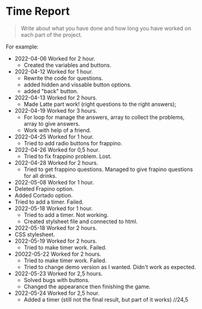 # Time Report

> Write about what you have done and how long you have worked on each part of the project.

For example: 

- 2022-04-06 Worked for 2 hour.
  - Created the variables and buttons.
- 2022-04-12 Worked for 1 hour.
  - Rewrite the code for questions.
  - added hidden and vissable button options.
  - added "back" button.
- 2022-04-13 Worked for 2 hours.
  - Made Latte part work! (right questions to the right answers);
- 2022-04-19 Worked for 3 hours.
  - For loop for manage the answers, array to collect the problems, array to give answers.
  - Work with help of a friend.
- 2022-04-25 Worked for 1 hour.
  - Tried to add radio buttons for frappino.
- 2022-04-26 Worked for 0,5 hour.
  - Tried to fix frappino problem. Lost.
- 2022-04-28 Worked for 2 hours.
  - Tried to get frappino questions. Managed to give frapino questions for all drinks.
- 2022-05-08 Worked for 1 hour.
 - Deleted Frapino option.
 - Added Cortado option.
 - Tried to add a timer. Failed.
- 2022-05-18 Worked for 1 hour.
  - Tried to add a timer. Not working.
  - Created stylsheet file and connected to html.
- 2022-05-18 Worked for 2 hours.
 - CSS stylesheet.
- 2022-05-19 Worked for 2 hours.
  - Tried to make timer work. Failed.
- 20022-05-22 Worked for 2 hours.
  - Tried to make timer work. Failed.
  - Tried to change demo version as I wanted. Didn't work as expected. 
- 2022-05-23 Worked for 2,5 hours.
  - Solved bugs with buttons.
  - Changed the appearance then finishing the game.
- 2022-05-24 Worked for 2,5 hour.
  - Added a timer (still not the final result, but part of it works)
 //24,5